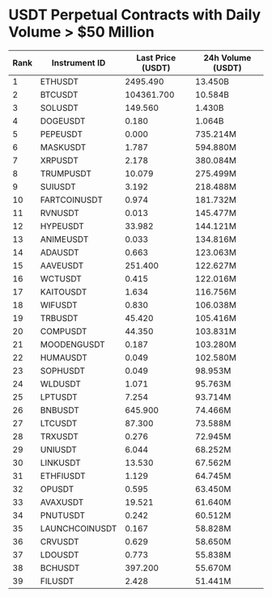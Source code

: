 # USDT Perpetual Contracts with Daily Volume > $50 Million

| Rank | Instrument ID | Last Price (USDT) | 24h Volume (USDT) |
|------|---------------|-------------------|-------------------|
| 1 | ETHUSDT | 2495.490 | 13.450B |
| 2 | BTCUSDT | 104361.700 | 10.584B |
| 3 | SOLUSDT | 149.560 | 1.430B |
| 4 | DOGEUSDT | 0.180 | 1.064B |
| 5 | PEPEUSDT | 0.000 | 735.214M |
| 6 | MASKUSDT | 1.787 | 594.880M |
| 7 | XRPUSDT | 2.178 | 380.084M |
| 8 | TRUMPUSDT | 10.079 | 275.499M |
| 9 | SUIUSDT | 3.192 | 218.488M |
| 10 | FARTCOINUSDT | 0.974 | 181.732M |
| 11 | RVNUSDT | 0.013 | 145.477M |
| 12 | HYPEUSDT | 33.982 | 144.121M |
| 13 | ANIMEUSDT | 0.033 | 134.816M |
| 14 | ADAUSDT | 0.663 | 123.063M |
| 15 | AAVEUSDT | 251.400 | 122.627M |
| 16 | WCTUSDT | 0.415 | 122.016M |
| 17 | KAITOUSDT | 1.634 | 116.756M |
| 18 | WIFUSDT | 0.830 | 106.038M |
| 19 | TRBUSDT | 45.420 | 105.416M |
| 20 | COMPUSDT | 44.350 | 103.831M |
| 21 | MOODENGUSDT | 0.187 | 103.280M |
| 22 | HUMAUSDT | 0.049 | 102.580M |
| 23 | SOPHUSDT | 0.049 | 98.953M |
| 24 | WLDUSDT | 1.071 | 95.763M |
| 25 | LPTUSDT | 7.254 | 93.714M |
| 26 | BNBUSDT | 645.900 | 74.466M |
| 27 | LTCUSDT | 87.300 | 73.588M |
| 28 | TRXUSDT | 0.276 | 72.945M |
| 29 | UNIUSDT | 6.044 | 68.252M |
| 30 | LINKUSDT | 13.530 | 67.562M |
| 31 | ETHFIUSDT | 1.129 | 64.745M |
| 32 | OPUSDT | 0.595 | 63.450M |
| 33 | AVAXUSDT | 19.521 | 61.640M |
| 34 | PNUTUSDT | 0.242 | 60.512M |
| 35 | LAUNCHCOINUSDT | 0.167 | 58.828M |
| 36 | CRVUSDT | 0.629 | 58.650M |
| 37 | LDOUSDT | 0.773 | 55.838M |
| 38 | BCHUSDT | 397.200 | 55.670M |
| 39 | FILUSDT | 2.428 | 51.441M |
